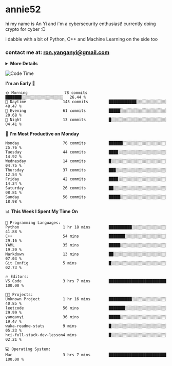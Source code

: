 # annie52 

hi my name is An Yi and i'm a cybersecurity enthusiast!
currently doing crypto for cyber :D

i dabble with a bit of Python, C++ and Machine Learning on the side too

<!--
![trophy](https://github-profile-trophy.vercel.app/?username=yanganyi&theme=discord&no-frame=true&no-bg=false&margin-w=4&row=1)
-->

### contact me at: ron.yanganyi@gmail.com

<details>
<summary>
  <strong>More Details</strong>
</summary>
<br/>

**main langs**

![Python](https://img.shields.io/badge/-Python-black?style=for-the-badge&logo=python)
![C++](https://img.shields.io/badge/-C%2B%2B-black?style=for-the-badge&logo=c%2B%2B)
![Swift](https://img.shields.io/badge/-Swift-black?style=for-the-badge&logo=swift)

**dev envs**

![VSCode](https://img.shields.io/badge/-VS_Code-black?style=for-the-badge&logo=visualstudiocode)
![Figma](https://img.shields.io/badge/-Figma-black?style=for-the-badge&logo=figma)
![XCode](https://img.shields.io/badge/-XCode-black?style=for-the-badge&logo=xcode)
![Github](https://img.shields.io/badge/-Github-black?style=for-the-badge&logo=github)

**browsers**

![Arc Browser](https://img.shields.io/badge/-Arc-black?style=for-the-badge&logo=arc)
![Opera GX](https://img.shields.io/badge/-Opera_GX-black?style=for-the-badge&logo=operagx)
![Firefox](https://img.shields.io/badge/-Firefox-black?style=for-the-badge&logo=firefox)

**devices**

![macOS](https://img.shields.io/badge/-macOS-black?style=for-the-badge&logo=macos)
![Kali Linux](https://img.shields.io/badge/-Kali-black?style=for-the-badge&logo=kalilinux)
![Windows](https://img.shields.io/badge/-Windows-black?style=for-the-badge&logo=windows11)
![Android](https://img.shields.io/badge/-Android-black?style=for-the-badge&logo=android)

</details>

<!--START_SECTION:waka-->
![Code Time](http://img.shields.io/badge/Code%20Time-1%20hr%2057%20mins-blue)

**I'm an Early 🐤** 

```text
🌞 Morning                78 commits          ███████░░░░░░░░░░░░░░░░░░   26.44 % 
🌆 Daytime                143 commits         ████████████░░░░░░░░░░░░░   48.47 % 
🌃 Evening                61 commits          █████░░░░░░░░░░░░░░░░░░░░   20.68 % 
🌙 Night                  13 commits          █░░░░░░░░░░░░░░░░░░░░░░░░   04.41 % 
```
📅 **I'm Most Productive on Monday** 

```text
Monday                   76 commits          ██████░░░░░░░░░░░░░░░░░░░   25.76 % 
Tuesday                  44 commits          ████░░░░░░░░░░░░░░░░░░░░░   14.92 % 
Wednesday                14 commits          █░░░░░░░░░░░░░░░░░░░░░░░░   04.75 % 
Thursday                 37 commits          ███░░░░░░░░░░░░░░░░░░░░░░   12.54 % 
Friday                   42 commits          ████░░░░░░░░░░░░░░░░░░░░░   14.24 % 
Saturday                 26 commits          ██░░░░░░░░░░░░░░░░░░░░░░░   08.81 % 
Sunday                   56 commits          █████░░░░░░░░░░░░░░░░░░░░   18.98 % 
```


📊 **This Week I Spent My Time On** 

```text
💬 Programming Languages: 
Python                   1 hr 18 mins        ██████████░░░░░░░░░░░░░░░   41.88 % 
C++                      54 mins             ███████░░░░░░░░░░░░░░░░░░   29.16 % 
YAML                     35 mins             █████░░░░░░░░░░░░░░░░░░░░   19.20 % 
Markdown                 13 mins             ██░░░░░░░░░░░░░░░░░░░░░░░   07.03 % 
Git Config               5 mins              █░░░░░░░░░░░░░░░░░░░░░░░░   02.73 % 

🔥 Editors: 
VS Code                  3 hrs 7 mins        █████████████████████████   100.00 % 

🐱‍💻 Projects: 
Unknown Project          1 hr 16 mins        ██████████░░░░░░░░░░░░░░░   40.85 % 
leetcode                 56 mins             ███████░░░░░░░░░░░░░░░░░░   29.99 % 
yanganyi                 36 mins             █████░░░░░░░░░░░░░░░░░░░░   19.47 % 
waka-readme-stats        9 mins              █░░░░░░░░░░░░░░░░░░░░░░░░   05.23 % 
hci-full-stack-dev-lesson4 mins              █░░░░░░░░░░░░░░░░░░░░░░░░   02.21 % 

💻 Operating System: 
Mac                      3 hrs 7 mins        █████████████████████████   100.00 % 
```


<!--END_SECTION:waka-->

<!--
## a little background

- I am currently studying at [Hwa Chong Junior College](https://www.hci.edu.sg/), subject combi P CP M E
- Currently doing CTFs and [Leetcode](https://leetcode.com/) daily challenges
- Fluent in English and Chinese, learning Russian and Indonesian

<a href="">
  <img align="centre" src="https://github-readme-stats.vercel.app/api?username=yanganyi&count_private=true&include_all_commits=true&show_icons=true&title_color=007bff&text_color=e7e7e7&icon_color=007bff&bg_color=171c28" />
<a />
-->



<!--
![Top Langs](https://github-readme-stats.vercel.app/api/top-langs/?username=yanganyi&layout=compact&title_color=007bff&text_color=e7e7e7&icon_color=007bff&bg_color=171c28)
-->

<!--
**yanganyi/yanganyi** is a ✨ _special_ ✨ repository because its `README.md` (this file) appears on your GitHub profile.

Here are some ideas to get you started:

- 🔭 I’m currently working on ...
- 🌱 I’m currently learning ...
- 👯 I’m looking to collaborate on ...
- 🤔 I’m looking for help with ...
- 💬 Ask me about ...
- 📫 How to reach me: ...
- 😄 Pronouns: ...
- ⚡ Fun fact: ...
-->
